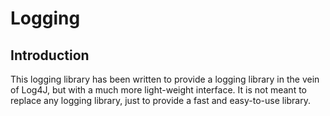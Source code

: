 # Logging

## Introduction
This logging library has been written to provide a logging library in the vein of Log4J, but with a much more light-weight interface. It is not meant to replace any logging library, just to provide a fast and easy-to-use library.
